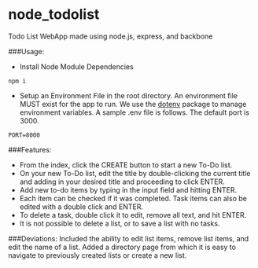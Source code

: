 # node_todolist
Todo List WebApp made using node.js, express, and backbone

###Usage:

* Install Node Module Dependencies
```
npm i
```
* Setup an Environment File in the root directory. An environment file MUST exist for the app to run.
We use the [dotenv](https://github.com/bkeepers/dotenv) package to manage environment variables.
A sample .env file is follows. The default port is 3000.
```
PORT=8000
```

###Features:
* From the index, click the CREATE button to start a new To-Do list. 
* On your new To-Do list, edit the title by double-clicking the current title and adding in your desired title and proceeding to click ENTER.
* Add new to-do items by typing in the input field and hitting ENTER. 
* Each item can be checked if it was completed. Task items can also be edited with a double click and ENTER. 
* To delete a task, double click it to edit, remove all text, and hit ENTER.
* It is not possible to delete a list, or to save a list with no tasks.

###Deviations:
Included the ability to edit list items, remove list items, and edit the name of a list. 
Added a directory page from which it is easy to navigate to previously created lists or create a new list.

